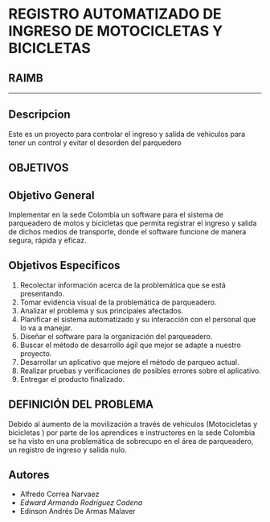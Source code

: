 REGISTRO AUTOMATIZADO DE INGRESO DE MOTOCICLETAS Y BICICLETAS
========================================================
## RAIMB

-----------------------------

Descripcion
---------------------

  Este es un proyecto para controlar el ingreso y salida de vehiculos 
  para tener un control y evitar el desorden del parquedero 

**OBJETIVOS**
---------------------------
Objetivo General
---------------------------------------------

Implementar en la sede Colombia un software para el sistema de parqueadero de motos y bicicletas
que permita registrar el ingreso y salida de dichos medios de transporte, donde el software funcione 
de manera segura, rápida y eficaz.

Objetivos Especificos
--------------------------------------------------

1. Recolectar información acerca de la problemática que se está presentando.
1. Tomar evidencia visual de la problemática de parqueadero.
1. Analizar el problema y sus principales afectados.
1. Planificar el sistema automatizado y su interacción con el personal que lo va a manejar.
1. Diseñar el software para la organización del parqueadero.
1. Buscar el método de desarrollo ágil que mejor se adapte a nuestro proyecto.
1. Desarrollar un aplicativo que mejore el método de parqueo actual.
1. Realizar pruebas y verificaciones de posibles errores sobre el aplicativo. 
1. Entregar el producto finalizado. 

DEFINICIÓN DEL PROBLEMA
--------------------------------------------------------------------------

Debido al aumento de la movilización a través de vehículos (Motocicletas y bicicletas
) por parte de los aprendices e instructores en la sede Colombia se ha 
visto en una problemática de sobrecupo en el área de parqueadero, 
un registro de ingreso y salida nulo.

Autores
------------------------------------------
-  Alfredo Correa Narvaez
- _Edward Armando Rodríguez Cadena_
- Edinson Andrés De Armas Malaver

